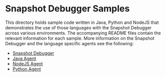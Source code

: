 # Snapshot Debugger Samples

This directory holds sample code written in Java, Python and NodeJS that
demonstrates the use of those languages with the Snapshot Debugger across
various environments.  The accompanying README files contain the relevant
information for each sample.  More information on the Snapshot Debugger and the
language specific agents see the following:

* [Snapshot Debugger](https://github.com/GoogleCloudPlatform/snapshot-debugger)
* [Java Agent](https://github.com/GoogleCloudPlatform/cloud-debug-java)
* [NodeJS Agent](https://github.com/googleapis/cloud-debug-nodejs)
* [Python Agent](https://github.com/GoogleCloudPlatform/cloud-debug-python)
